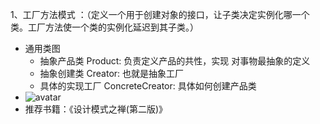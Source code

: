 1、工厂方法模式
     ：（定义一个用于创建对象的接口，让子类决定实例化哪一个类。工厂方法使一个类的实例化延迟到其子类。）
+   通用类图
    -   抽象产品类 Product:
        负责定义产品的共性，实现 对事物最抽象的定义
    -   抽象创建类 Creator:
         也就是抽象工厂
    -   具体的实现工厂 ConcreteCreator:
        具体如何创建产品类
+    ![avatar](http://note.youdao.com/noteshare?id=c60acd31b76281850db9d3bbca568d08&sub=B362D32F7E5D4FF592887F054BC31495)
+   推荐书籍：《设计模式之禅(第二版)》